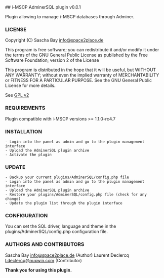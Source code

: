 ## i-MSCP AdminerSQL plugin v0.0.1

Plugin allowing to manage i-MSCP databases through Adminer.

### LICENSE

Copyright (C) Sascha Bay <info@space2place.de>

This program is free software; you can redistribute it and/or modify
it under the terms of the GNU General Public License as published by
the Free Software Foundation; version 2 of the License

This program is distributed in the hope that it will be useful,
but WITHOUT ANY WARRANTY; without even the implied warranty of
MERCHANTABILITY or FITNESS FOR A PARTICULAR PURPOSE.  See the
GNU General Public License for more details.

See [GPL v2](http://www.gnu.org/licenses/gpl-2.0.html "GPL v2")

### REQUIREMENTS

Plugin compatible with i-MSCP versions >= 1.1.0-rc4.7

### INSTALLATION

	- Login into the panel as admin and go to the plugin management interface
	- Upload the AdminerSQL plugin archive
	- Activate the plugin

### UPDATE

	- Backup your current plugins/AdminerSQL/config.php file
	- Login into the panel as admin and go to the plugin management interface
	- Upload the AdminerSQL plugin archive
	- Restore your plugins/AdminerSQL/config.php file (check for any change)
	- Update the plugin list through the plugin interface

### CONFIGURATION

You can set the SQL driver, language and theme in the plugins/AdminerSQL/config.php configuration file.

### AUTHORS AND CONTRIBUTORS

Sascha Bay <info@space2place.de> (Author)
Laurent Declercq <l.declercq@nuxwin.com> (Contributor)

**Thank you for using this plugin.**

